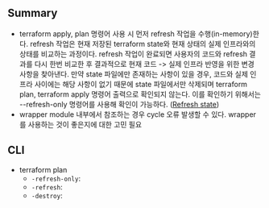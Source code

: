 ## Summary
- terraform apply, plan 명령어 사용 시 먼저 refresh 작업을 수행(in-memory)한다. refresh 작업은 현재 저장된 terraform state와 현재 상태의 실제 인프라와의 상태를 비교하는 과정이다. refresh 작업이 완료되면 사용자의 코드와 refresh 결과를 다시 한번 비교한 후 결과적으로 현재 코드 -> 실제 인프라 반영을 위한 변경 사항을 찾아낸다. 만약 state 파일에만 존재하는 사항이 있을 경우, 코드와 실제 인프라 사이에는 해당 사항이 없기 때문에 state 파일에서만 삭제되며 terraform plan, terraform apply 명령어 출력으로 확인되지 않는다. 이를 확인하기 위해서는 --refresh-only 명령어를 사용해 확인이 가능하다. ([Refresh state](https://developer.hashicorp.com/terraform/tutorials/state/refresh))
- wrapper module 내부에서 참조하는 경우 cycle 오류 발생할 수 있다. wrapper를 사용하는 것이 좋은지에 대한 고민 필요

## CLI
- terraform plan
    - `-refresh-only`:
    - `-refresh`:
    - `-destroy`: